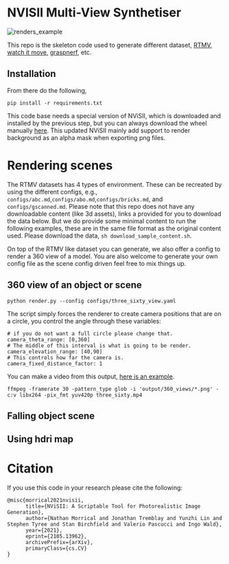 # NVISII Multi-View Synthetiser 

![renders_example](https://i.imgur.com/O2BrQ2u.jpg)

This repo is the skeleton code used to generate different dataset, [RTMV](https://www.cs.umd.edu/~mmeshry/projects/rtmv/), [watch it move](https://nvlabs.github.io/watch-it-move/), [graspnerf](https://nerfgrasp.github.io/), etc.

## Installation 

From there do the following, 
```
pip install -r requirements.txt
``` 
This code base needs a special version of NViSII, which is  downloaded and installed by the previous step, but you can always download the wheel manually [here](https://www.dropbox.com/s/m85v7ts981xs090/nvisii-1.2.dev47%2Bgf122b5b.72-cp36-cp36m-manylinux2014_x86_64.whl?dl=0).
This updated NViSII mainly add support to render background as an alpha mask when exporting png files. 


# Rendering scenes

The RTMV datasets has 4 types of environment. These can be recreated by using the different configs, e.g., `configs/abc.md`,`configs/abo.md`,`configs/bricks.md`, and `configs/gscanned.md`. 
Please note that this repo does not have any downloadable content (like 3d assets), links a provided for you to download the data below. 
But we do provide some minimal content to run the following examples, these are in the same file format as the original content used. Please download the data, `sh download_sample_content.sh`. 

On top of the RTMV like dataset you can generate, we also offer a config to render a 360 view of a model. You are also welcome to generate your own config file as the scene config driven feel free to mix things up. 

## 360 view of an object or scene
```
python render.py --config configs/three_sixty_view.yaml
```


The script simply forces the renderer to create camera positions that are on a circle, you control the angle through these variables: 
```
# if you do not want a full circle please change that. 
camera_theta_range: [0,360]
# The middle of this interval is what is going to be render. 
camera_elevation_range: [40,90]
# This controls how far the camera is.
camera_fixed_distance_factor: 1
```
You can make a video from this output, [here is an example](https://imgur.com/u2GhoyK). 
```
ffmpeg -framerate 30 -pattern_type glob -i 'output/360_views/*.png' -c:v libx264 -pix_fmt yuv420p three_sixty.mp4
```

## Falling object scene

## Using hdri map





# Citation
If you use this code in your research please cite the following: 
```
@misc{morrical2021nvisii,
      title={NViSII: A Scriptable Tool for Photorealistic Image Generation}, 
      author={Nathan Morrical and Jonathan Tremblay and Yunzhi Lin and Stephen Tyree and Stan Birchfield and Valerio Pascucci and Ingo Wald},
      year={2021},
      eprint={2105.13962},
      archivePrefix={arXiv},
      primaryClass={cs.CV}
}
```